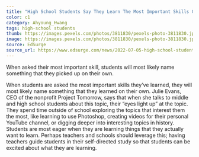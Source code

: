 ```yaml
---
title: "High School Students Say They Learn The Most Important Skills Outside of School"
color: c1
category: Ahyoung_Hwang
tags: high-school students
thumb: https://images.pexels.com/photos/3811830/pexels-photo-3811830.jpeg?auto=compress&cs=tinysrgb&w=350
image: https://images.pexels.com/photos/3811830/pexels-photo-3811830.jpeg?auto=compress&cs=tinysrgb&w=600
source: EdSurge
source_url: https://www.edsurge.com/news/2022-07-05-high-school-students-say-they-learn-the-most-important-skills-outside-of-school
---
```

When asked their most important skill, students will most likely name something that they picked up on their own.
<!--more-->

When students are asked the most important skills they’ve learned, they will most likely name something that they learned on their own. Julie Evans, CEO of the nonprofit Project Tomorrow, says that when she talks to middle and high school students about this topic, their “eyes light up” at the topic. They spend time outside of school exploring the topics that interest them the most, like learning to use Photoshop, creating videos for their personal YouTube channel, or digging deeper into interesting topics in history. Students are most eager when they are learning things that they actually want to learn. Perhaps teachers and schools should leverage this; having teachers guide students in their self-directed study so that students can be excited about what they are learning.
